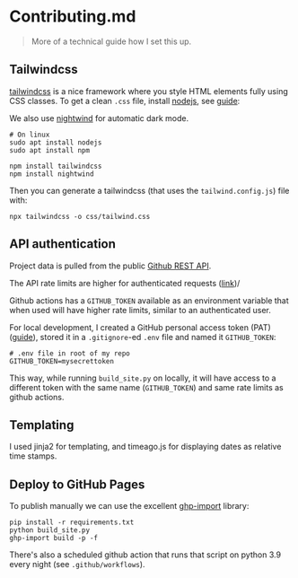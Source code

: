 # Contributing.md

> More of a technical guide how I set this up.

## Tailwindcss

[tailwindcss](https://tailwindcss.com/) is a nice framework where you style HTML elements fully using CSS classes. To get a clean `.css` file, install [nodejs](https://nodejs.org/en/), see [guide](https://www.geeksforgeeks.org/installation-of-node-js-on-linux/):

We also use [nightwind](https://github.com/jjranalli/nightwind) for automatic dark mode.

```shell
# On linux
sudo apt install nodejs
sudo apt install npm
```

```shell
npm install tailwindcss
npm install nightwind
```

Then you can generate a tailwindcss (that uses the `tailwind.config.js`) file with:

```shell
npx tailwindcss -o css/tailwind.css
```

## API authentication

Project data is pulled from the public [Github REST API](https://docs.github.com/en/rest/reference/repos).

The API rate limits are higher for authenticated requests ([link](https://docs.github.com/en/rest/overview/resources-in-the-rest-api))/

Github actions has a `GITHUB_TOKEN` available as an environment variable that when used will have higher rate limits, similar to an authenticated user. 

For local development, I created a GitHub personal access token (PAT) ([guide](https://docs.github.com/en/authentication/keeping-your-account-and-data-secure/creating-a-personal-access-token)), stored it in a `.gitignore`-ed `.env` file and named it `GITHUB_TOKEN`:

```
# .env file in root of my repo
GITHUB_TOKEN=mysecrettoken
```

This way, while running `build_site.py` on locally, it will have access to a different token with the same name (`GITHUB_TOKEN`) and same rate limits as github actions.

## Templating

I used jinja2 for templating, and timeago.js for displaying dates as relative time stamps.

## Deploy to GitHub Pages

To publish manually we can use the excellent [ghp-import](https://github.com/c-w/ghp-import) library:

```shell
pip install -r requirements.txt
python build_site.py
ghp-import build -p -f
```

There's also a scheduled github action that runs that script on python 3.9 every night (see `.github/workflows`).

